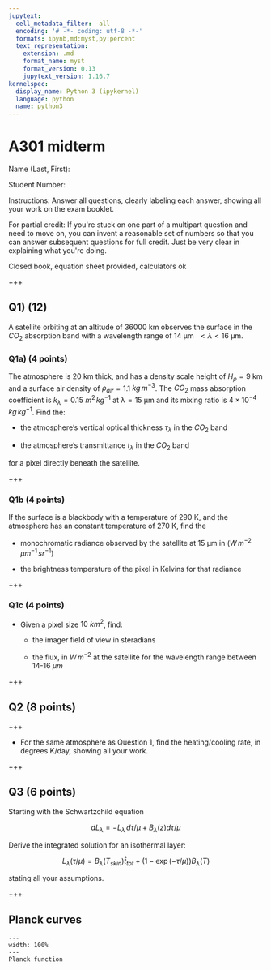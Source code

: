 ```yaml
---
jupytext:
  cell_metadata_filter: -all
  encoding: '# -*- coding: utf-8 -*-'
  formats: ipynb,md:myst,py:percent
  text_representation:
    extension: .md
    format_name: myst
    format_version: 0.13
    jupytext_version: 1.16.7
kernelspec:
  display_name: Python 3 (ipykernel)
  language: python
  name: python3
---
```


# A301 midterm

Name (Last, First):

Student Number:


Instructions: Answer all questions, clearly labeling each answer, showing all your work on the exam booklet.

For partial credit: If you're stuck on one part of a multipart question and need to move on, you can invent a reasonable set of numbers so that you can answer subsequent questions for full credit. Just be very clear in explaining what you're doing.

Closed book, equation sheet provided, calculators ok

+++

## Q1) (12) 

A satellite orbiting at an altitude of 36000 km observes the
surface in the $CO_2$ absorption band with a wavelength
range of 14 μm  $< λ < 16$ μm.
    
###  Q1a) (4 points) 

The atmosphere is 20 km thick, and has a density scale height of
$H_\rho$ = 9 km and a surface air density of
$\rho_{air}$ = 1.1 $kg\,m^{-3}$. The $CO_2$ mass
absorption coefficient is
$k_λ$ = 0.15 $m^2\,kg^{-1}$ at
λ = 15 μm and its mixing ratio is $4 \times 10^{−4}\,kg\,kg^{-1}$.
Find the:

- the atmosphere’s vertical optical thickness
    $τ_λ$ in the $CO_2$ band

- the atmosphere’s transmittance $t_\lambda$ in the $CO_2$
    band

for a pixel directly beneath the satellite.

+++

### Q1b (4 points)
 
If the surface is a blackbody with a temperature of 290 K, and
        the atmosphere has an constant temperature of 270 K, find the

-   monochromatic radiance observed by the satellite at 15
        μm in ($W\,m^{-2}\,\mu m^{-1}\,sr^{-1}$)

-   the brightness temperature of the pixel in Kelvins for that
        radiance

+++

### Q1c (4 points)

- Given a pixel size $10\ km^2$, find:

    -   the imager field of view in steradians

    -   the flux, in $W\,m^{-2}$ at the satellite for the wavelength range between
        14-16 $\mu m$

+++

## Q2 (8 points)

+++

- For the same atmosphere as Question 1, find the heating/cooling rate, in degrees K/day,
  showing all your work.

+++

<div class="page-break"></div>


## Q3 (6 points)

Starting with the Schwartzchild equation

$$
  dL_\lambda = -L_\lambda\, d\tau/\mu  + B_{\lambda}(z) d\tau/\mu
$$

Derive the integrated solution for an isothermal layer:

$$
  L_\lambda(\tau/\mu)= B_\lambda(T_{skin}) \hat{t}_{tot}
             +  (1 - \exp(-\tau/\mu) )B_\lambda(T)
$$

stating all your assumptions.

+++

## Planck curves

```{figure} figures/a301_radiance_planck.png
---
width: 100%
---
Planck function
```
